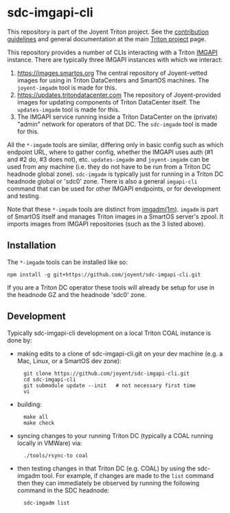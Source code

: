 # sdc-imgapi-cli

This repository is part of the Joyent Triton project. See the [contribution
guidelines](https://github.com/joyent/triton/blob/master/CONTRIBUTING.md)
and general documentation at the main
[Triton project](https://github.com/joyent/triton) page.

This repository provides a number of CLIs interacting with a Triton
[IMGAPI](https://github.com/joyent/sdc-imgapi) instance. There are typically
three IMGAPI instances with which we interact:

1. <https://images.smartos.org> The central repository of Joyent-vetted images
   for using in Triton DataCenters and SmartOS machines. The `joyent-imgadm`
   tool is made for this.
2. <https://updates.tritondatacenter.com> The repository of Joyent-provided
   images for updating components of Triton DataCenter itself. The
   `updates-imgadm` tool is made for this.
3. The IMGAPI service running inside a Triton DataCenter on the (private)
   "admin" network for operators of that DC. The `sdc-imgadm` tool is made for
   this.

All the `*-imgadm` tools are similar, differing only in basic config such as
which endpoint URL, where to gather config, whether the IMGAPI uses auth
(#1 and #2 do, #3 does not), etc. `updates-imgadm` and `joyent-imgadm` can
be used from any machine (i.e. they do not have to be run from a Triton DC
headnode global zone). `sdc-imgadm` is typically just for running in a Triton DC
headnode global or 'sdc0' zone. There is also a general `imgapi-cli` command
that can be used for other IMGAPI endpoints, or for development and testing.

Note that these `*-imgadm` tools are distinct from
[imgadm(1m)](https://smartos.org/man/8/imgadm). `imgadm` is part of SmartOS
itself and manages Triton images in a SmartOS server's zpool. It imports images
from IMGAPI repositories (such as the 3 listed above).

## Installation

The `*-imgadm` tools can be installed like so:

    npm install -g git+https://github.com/joyent/sdc-imgapi-cli.git

If you are a Triton DC operator these tools will already be setup for use
in the headnode GZ and the headnode 'sdc0' zone.

## Development

Typically sdc-imgapi-cli development on a local Triton COAL instance is done by:

- making edits to a clone of sdc-imgapi-cli.git on your dev machine (e.g.
  a Mac, Linux, or a SmartOS dev zone):

        git clone https://github.com/joyent/sdc-imgapi-cli.git
        cd sdc-imgapi-cli
        git submodule update --init   # not necessary first time
        vi

- building:

        make all
        make check

- syncing changes to your running Triton DC (typically a COAL running locally in
  VMWare) via:

        ./tools/rsync-to coal

- then testing changes in that Triton DC (e.g. COAL) by using the sdc-imgadm
  tool. For example, if changes are made to the `list` command then they can
  immediately be observed by running the following command in the SDC headnode:

        sdc-imgadm list
